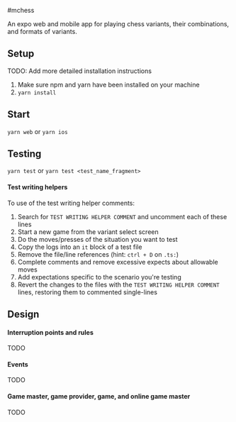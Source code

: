 #mchess

An expo web and mobile app for playing chess variants, their combinations, and formats of variants.

## Setup
TODO: Add more detailed installation instructions
1. Make sure npm and yarn have been installed on your machine
2. `yarn install`

## Start
`yarn web` or `yarn ios`

## Testing
`yarn test` or `yarn test <test_name_fragment>`

#### Test writing helpers
To use of the test writing helper comments:
1. Search for `TEST WRITING HELPER COMMENT` and uncomment each of these lines
2. Start a new game from the variant select screen
3. Do the moves/presses of the situation you want to test
4. Copy the logs into an `it` block of a test file
5. Remove the file/line references (hint: `ctrl + D` on `.ts:`)
6. Complete comments and remove excessive expects about allowable moves
7. Add expectations specific to the scenario you're testing
8. Revert the changes to the files with the `TEST WRITING HELPER COMMENT` lines, restoring them to commented single-lines


## Design

#### Interruption points and rules
TODO

#### Events
TODO

#### Game master, game provider, game, and online game master
TODO